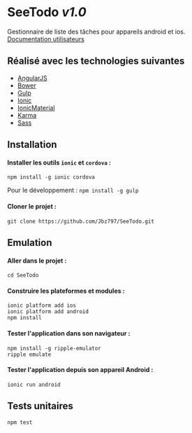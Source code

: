 # SeeTodo *v1.0*
Gestionnaire de liste des tâches pour appareils android et ios.
[Documentation utilisateurs](https://github.com/Jbz797/SeeTodo/blob/master/doc/documentation.md)

## Réalisé avec les technologies suivantes
- [AngularJS](https://angularjs.org/)
- [Bower](http://bower.io/)
- [Gulp](http://gulpjs.com/)
- [Ionic](http://ionicframework.com/)
- [IonicMaterial](http://http://ionicmaterial.com/)
- [Karma](http://karma-runner.github.io)
- [Sass](http://sass-lang.com/)

## Installation
#### Installer les outils `ionic` et `cordova` :
```
npm install -g ionic cordova
```
Pour le développement : `npm install -g gulp`
#### Cloner le projet :
```
git clone https://github.com/Jbz797/SeeTodo.git
```

## Emulation
#### Aller dans le projet :
```
cd SeeTodo
```
#### Construire les plateformes et modules :
```
ionic platform add ios
ionic platform add android
npm install
```
#### Tester l'application dans son navigateur :
```
npm install -g ripple-emulator
ripple emulate
```
#### Tester l'application depuis son appareil Android :
```
ionic run android
```

## Tests unitaires
```
npm test
```
